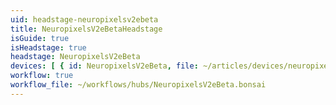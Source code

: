 ```yaml
---
uid: headstage-neuropixelsv2ebeta
title: NeuropixelsV2eBetaHeadstage
isGuide: true
isHeadstage: true
headstage: NeuropixelsV2eBeta
devices: [ { id: NeuropixelsV2eBeta, file: ~/articles/devices/neuropixelsv2ebeta }, { id: BNO055, file: ~/articles/devices/bno055-neuropixelsv2e } ]
workflow: true
workflow_file: ~/workflows/hubs/NeuropixelsV2eBeta.bonsai
---
```

